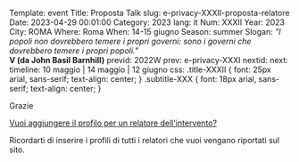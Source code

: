 Template: event
Title: Proposta Talk
slug: e-privacy-XXXII-proposta-relatore
Date: 2023-04-29 00:01:00
Category: 2023
lang: it
Num: XXXII
Year: 2023
City: ROMA
Where: Roma
When: 14-15 giugno
Season: summer
Slogan: <i>"I popoli non dovrebbero temere i propri governi: sono i governi che dovrebbero temere i propri popoli."</i><br/><b>V (da John Basil Barnhill)</b>
previd: 2022W
prev: e-privacy-XXXI
nextid:
next:
timeline: 10 maggio | 14 maggio | 12 giugno
css: .title-XXXII { font: 25px arial, sans-serif; text-align: center; }   .subtitle-XXX { font: 18px arial, sans-serif; text-align: center; }


Grazie

[Vuoi aggiungere il profilo per un relatore dell'intervento?](/e-privacy-XXX-proposta-relatore-add.html)

Ricordarti di inserire i profili di tutti i relatori che vuoi vengano riportati sul sito.
